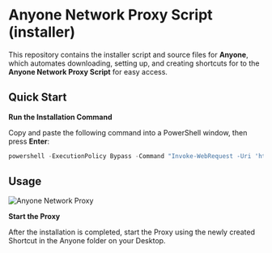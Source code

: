 # Anyone Network Proxy Script (installer)

This repository contains the installer script and source files for **Anyone**, which automates downloading, setting up, and creating shortcuts for to the **Anyone Network Proxy Script** for easy access.

## Quick Start

**Run the Installation Command**

Copy and paste the following command into a PowerShell window, then press **Enter**:

```powershell
powershell -ExecutionPolicy Bypass -Command "Invoke-WebRequest -Uri 'https://raw.githubusercontent.com/cl0ten/win_anon_proxy_v2/refs/heads/main/src/install.ps1' -OutFile '$env:TEMP\install.ps1'; & $env:TEMP\install.ps1"
```

## Usage

![Anyone Network Proxy](https://raw.githubusercontent.com/cl0ten/win_anon_proxy_v2/refs/heads/main/src/icon.ico)

**Start the Proxy**

After the installation is completed, start the Proxy using the newly created Shortcut in the Anyone folder on your Desktop.
